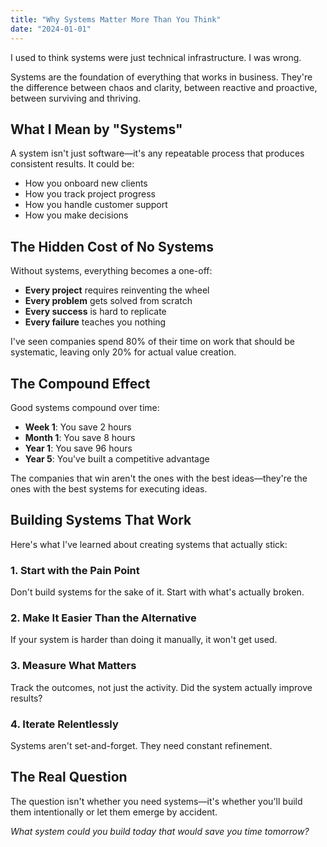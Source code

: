 ```yaml
---
title: "Why Systems Matter More Than You Think"
date: "2024-01-01"
---
```


I used to think systems were just technical infrastructure. I was wrong.

Systems are the foundation of everything that works in business. They're the difference between chaos and clarity, between reactive and proactive, between surviving and thriving.

## What I Mean by "Systems"

A system isn't just software—it's any repeatable process that produces consistent results. It could be:

- How you onboard new clients
- How you track project progress  
- How you handle customer support
- How you make decisions

## The Hidden Cost of No Systems

Without systems, everything becomes a one-off:

- **Every project** requires reinventing the wheel
- **Every problem** gets solved from scratch
- **Every success** is hard to replicate
- **Every failure** teaches you nothing

I've seen companies spend 80% of their time on work that should be systematic, leaving only 20% for actual value creation.

## The Compound Effect

Good systems compound over time:

- **Week 1**: You save 2 hours
- **Month 1**: You save 8 hours  
- **Year 1**: You save 96 hours
- **Year 5**: You've built a competitive advantage

The companies that win aren't the ones with the best ideas—they're the ones with the best systems for executing ideas.

## Building Systems That Work

Here's what I've learned about creating systems that actually stick:

### 1. Start with the Pain Point

Don't build systems for the sake of it. Start with what's actually broken.

### 2. Make It Easier Than the Alternative

If your system is harder than doing it manually, it won't get used.

### 3. Measure What Matters

Track the outcomes, not just the activity. Did the system actually improve results?

### 4. Iterate Relentlessly

Systems aren't set-and-forget. They need constant refinement.

## The Real Question

The question isn't whether you need systems—it's whether you'll build them intentionally or let them emerge by accident.

*What system could you build today that would save you time tomorrow?*
